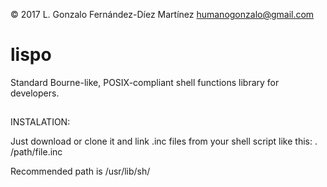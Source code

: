 © 2017 L. Gonzalo Fernández-Díez Martínez
<humanogonzalo@gmail.com>

# lispo
Standard Bourne-like, POSIX-compliant shell functions library for developers.
##

INSTALATION:

Just download or clone it and link .inc files from your shell script like this:
. /path/file.inc

Recommended path is /usr/lib/sh/
